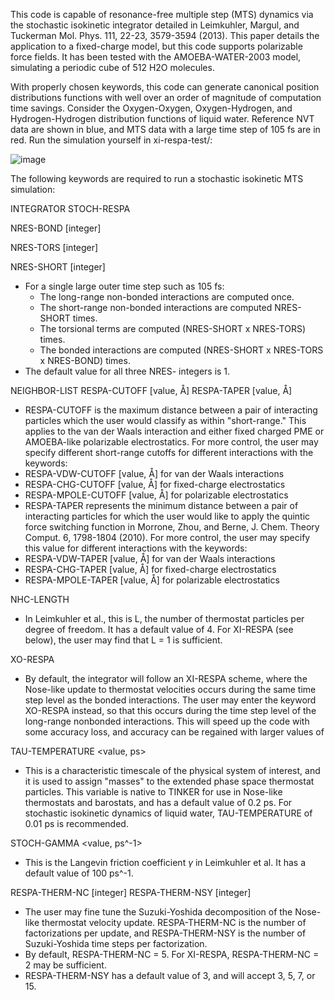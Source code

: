 This code is capable of resonance-free multiple step (MTS) dynamics via the stochastic isokinetic integrator detailed in Leimkuhler, Margul, and Tuckerman Mol. Phys. 111, 22-23, 3579-3594 (2013).  This paper details the application to a fixed-charge model, but this code supports polarizable force fields.  It has been tested with the AMOEBA-WATER-2003 model, simulating a periodic cube of 512 H2O molecules.

With properly chosen keywords, this code can generate canonical position distributions functions with well over an order of magnitude of computation time savings. Consider the Oxygen-Oxygen, Oxygen-Hydrogen, and Hydrogen-Hydrogen distribution functions of liquid water. Reference NVT data are shown in blue, and MTS data with a large time step of 105 fs are in red. Run the simulation yourself in xi-respa-test/:

![image](https://cloud.githubusercontent.com/assets/4325206/8332087/f47d509c-1a59-11e5-89be-9405b48b3039.png)


The following keywords are required to run a stochastic isokinetic MTS simulation:

 INTEGRATOR   STOCH-RESPA
 
 NRES-BOND [integer]
 
 NRES-TORS   [integer]
 
 NRES-SHORT [integer]
 
- For a single large outer time step such as 105 fs: 
  - The long-range non-bonded interactions are computed once. 
  - The short-range non-bonded interactions are computed NRES-SHORT times.  
  - The torsional terms are computed (NRES-SHORT x NRES-TORS) times.  
  - The bonded interactions are computed (NRES-SHORT x NRES-TORS x NRES-BOND) times. 
- The default value for all three NRES- integers is 1.

NEIGHBOR-LIST
RESPA-CUTOFF  [value, Å]
RESPA-TAPER    [value, Å]
 - RESPA-CUTOFF is the maximum distance between a pair of interacting particles which the user would classify as within "short-range."  This applies to the van der Waals interaction and either fixed charged PME or AMOEBA-like polarizable electrostatics.  For more control, the user may specify different short-range cutoffs for different interactions with the keywords:
  - RESPA-VDW-CUTOFF [value, Å] for van der Waals interactions 
  - RESPA-CHG-CUTOFF [value, Å] for fixed-charge electrostatics 
  - RESPA-MPOLE-CUTOFF [value, Å] for polarizable electrostatics
 - RESPA-TAPER represents the minimum distance between a pair of interacting particles for which the user would like to apply the quintic force switching function in Morrone, Zhou, and Berne, J. Chem. Theory Comput. 6, 1798-1804 (2010).  For more control, the user may specify this value for different interactions with the keywords:
  - RESPA-VDW-TAPER [value, Å] for van der Waals interactions 
  - RESPA-CHG-TAPER [value, Å] for fixed-charge electrostatics 
  - RESPA-MPOLE-TAPER [value, Å] for polarizable electrostatics

NHC-LENGTH <integer>
 - In Leimkuhler et al., this is L, the number of thermostat particles per degree of freedom. It has a default value of 4. For XI-RESPA (see below), the user may find that L = 1 is sufficient. 

XO-RESPA
 - By default, the integrator will follow an XI-RESPA scheme, where the Nose-like update to thermostat velocities occurs during the same time step level as the bonded interactions.  The user may enter the keyword XO-RESPA instead, so that this occurs during the time step level of the long-range nonbonded interactions.  This will speed up the code with some accuracy loss, and accuracy can be regained with larger values of 

TAU-TEMPERATURE <value, ps>
 - This is a characteristic timescale of the physical system of interest, and it is used to assign "masses" to the extended phase space thermostat particles. This variable is native to TINKER for use in Nose-like thermostats and barostats, and has a default value of 0.2 ps.  For stochastic isokinetic dynamics of liquid water, TAU-TEMPERATURE of 0.01 ps is recommended. 

STOCH-GAMMA <value, ps^-1>
 - This is the Langevin friction coefficient $\gamma$ in Leimkuhler et al. It has a default value of 100 ps^-1.

RESPA-THERM-NC   [integer]
RESPA-THERM-NSY [integer]
 - The user may fine tune the Suzuki-Yoshida decomposition of the Nose-like thermostat velocity update. RESPA-THERM-NC is the number of factorizations per update, and RESPA-THERM-NSY is the number of Suzuki-Yoshida time steps per factorization. 
 - By default, RESPA-THERM-NC = 5. For XI-RESPA, RESPA-THERM-NC = 2 may be sufficient. 
 - RESPA-THERM-NSY has a default value of 3, and will accept 3, 5, 7, or 15.

